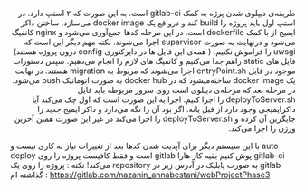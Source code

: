 <p dir="rtl">
طریقه‌ی دیپلوی شدن پرژه به کمک gitlab-ci است. به این صورت که ۲ استپ دارد.
در استپ اول باید پروژه را build کند و درواقع یک docker image می‌سازد. ساختن داکر ایمیج از با کمک dockerfile است.
در این مرحله کدها جمع‌آوری می‌شود و nginx کانفیگ می‌شود و درنهایت به صورت supervisor اجرا می‌شوند. نکته مهم دیگر این است که uwsgi را فراموش نکنیم. ( همه‌ی این فایل ها در دایرکتوری config درون پروژه هستند)
فایل های static راهم جدا می‌کنیم و کانفیگ های لازم را انجام می‌دهیم. سپس دستورات موجود در فایل entryPoint.sh اجرا می‌شوند که مربوط به migration هستند.
 در نهایت یک docker image ساخته‌میشود که در docker hub به صورت اتوماتیک push می‌شود.
 در مرحله بعد که مرحله‌ی دیپلوی است روی سرور مربوطه باید فایل deployToServer.sh را اجرا کنیم.
اجرا به این صورت است که اول چک می‌کند آیا داکرایمیجی وجود دارد از قبل یانه. اگر بود آن را نگه می‌دارد و داکر ایمیج جدید را جایگزین آن کرده و deployToServer.sh را اجرا می‌کند در غیر این صورت همین آخرین ورژن را اجرا می‌کند.

با این سیستم دیگر برای آپدیت شدن کدها بعد از تغییرات نیاز به کاری نیست و auto deploy است و فقط کافیست پروژه را روی gitlab پوش کنیم بقیه کار هارا gitlab-ci می‌کند!
نکته :‌ پروژه را روی یک repository به صورت پابلیک در آدرس زیر در gitlab گذاشته ام :
https://gitlab.com/nazanin_annabestani/webProjectPhase3
</p>
